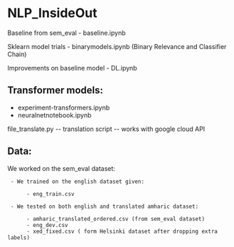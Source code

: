 # NLP_InsideOut

Baseline from sem_eval - baseline.ipynb

Sklearn model trials - binarymodels.ipynb (Binary Relevance and Classifier Chain)

Improvements on baseline model - DL.ipynb

## Transformer models:
   - experiment-transformers.ipynb
   - neuralnetnotebook.ipynb

file_translate.py  -- translation script -- works with google cloud API

## Data:
We worked on the sem_eval dataset:

     - We trained on the english dataset given:
     
          - eng_train.csv
          
     - We tested on both english and translated amharic dataset:
     
          - amharic_translated_ordered.csv (from sem_eval dataset)
          - eng_dev.csv
          - xed_fixed.csv ( form Helsinki dataset after dropping extra labels)
      


